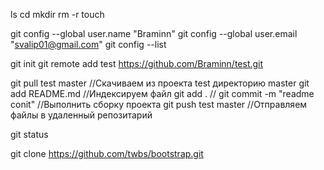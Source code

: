 ls
cd
mkdir
rm -r
touch

git config --global user.name "Braminn"
git config --global user.email "svalip01@gmail.com"
git config --list

git init
git remote add test https://github.com/Braminn/test.git

git pull test master			//Скачиваем из проекта test директорию master
git add README.md 				//Индексируем файл
git add .						//
git commit -m "readme conit"	//Выполнить сборку проекта
git push test master			//Отправляем файлы в удаленный репозитарий

git status						

git clone https://github.com/twbs/bootstrap.git